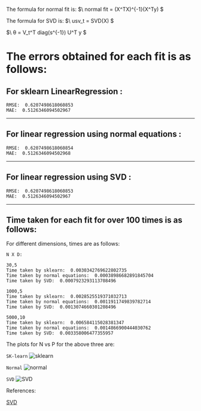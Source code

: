 The formula for normal fit is:
$\ normal fit = (X^TX)^{-1}(X^Ty)  $

The formula for SVD is:
$\ usv_t = SVD(X) $

$\ θ = V_t^T  diag(s^{-1}) U^T  y $

# The errors obtained for each fit is as follows:

## For sklearn LinearRegression : 

    RMSE:  0.6207498618060853
    MAE:  0.5126346094502967
-------------------------
## For linear regression using normal equations : 

    RMSE:  0.6207498618060854
    MAE:  0.5126346094502968
---------------------------
## For linear regression using SVD : 

    RMSE:  0.6207498618060853
    MAE:  0.5126346094502967
---------------------------
## Time taken for each fit for over 100 times is as follows:
For different dimensions, times are as follows:

    N X D:

    30,5
    Time taken by sklearn:  0.0030342769622802735
    Time taken by normal equations:  0.00038986682891845704
    Time taken by SVD:  0.0007923293113708496

    1000,5
    Time taken by sklearn:  0.0028525519371032713
    Time taken by normal equations:  0.0011911749839782714
    Time taken by SVD:  0.0013074660301208496

    5000,10
    Time taken by sklearn:  0.006584115028381347
    Time taken by normal equations:  0.0014866900444030762
    Time taken by SVD:  0.003358006477355957

The plots for N vs P for the above three are:

```SK-learn```
![sklearn](./Plots/Question1/sklearn.png)

```Normal```
![normal](./Plots/Question1/normal.png)

```SVD```
![SVD](./Plots/Question1/svd.png)

References:

[SVD](https://sthalles.github.io/svd-for-regression/)
